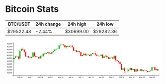 # Bitcoin Stats

BTC/USDT|24h change|24h high|24h low|
|---|---|---|---|
|$29522.48|-2.44%|$30699.00|$29282.36|

<img src="./chart.svg">
